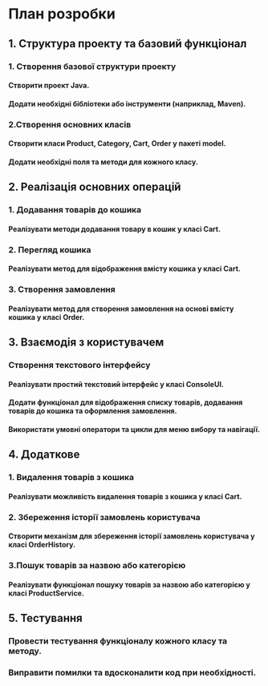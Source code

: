# План розробки
## 1. Структура проекту та базовий функціонал
### 1. Створення базової структури проекту
#### Створити проект Java.
#### Додати необхідні бібліотеки або інструменти (наприклад, Maven).
### 2.Створення основних класів
#### Створити класи Product, Category, Cart, Order у пакеті model.
#### Додати необхідні поля та методи для кожного класу.
## 2. Реалізація основних операцій
### 1. Додавання товарів до кошика
#### Реалізувати методи додавання товару в кошик у класі Cart.
### 2. Перегляд кошика
#### Реалізувати метод для відображення вмісту кошика у класі Cart.
### 3. Створення замовлення
#### Реалізувати метод для створення замовлення на основі вмісту кошика у класі Order.
## 3. Взаємодія з користувачем
### Створення текстового інтерфейсу
#### Реалізувати простий текстовий інтерфейс у класі ConsoleUI.
#### Додати функціонал для відображення списку товарів, додавання товарів до кошика та оформлення замовлення.
#### Використати умовні оператори та цикли для меню вибору та навігації.
## 4. Додаткове
### 1. Видалення товарів з кошика
#### Реалізувати можливість видалення товарів з кошика у класі Cart.
### 2. Збереження історії замовлень користувача
#### Створити механізм для збереження історії замовлень користувача у класі OrderHistory.
### 3.Пошук товарів за назвою або категорією
#### Реалізувати функціонал пошуку товарів за назвою або категорією у класі ProductService.
## 5. Тестування
### Провести тестування функціоналу кожного класу та методу.
### Виправити помилки та вдосконалити код при необхідності.